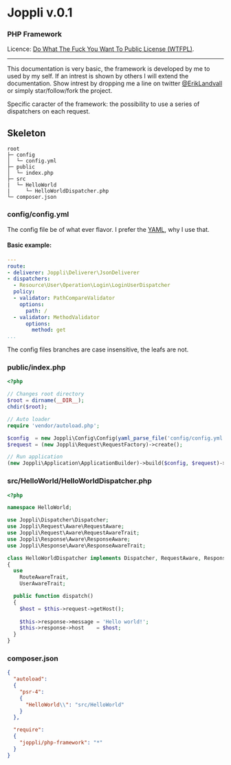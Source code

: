 #   Joppli  v.0.1

### PHP Framework

Licence: [Do What The Fuck You Want To Public License (WTFPL)](http://www.wtfpl.net/about/).

---

This documentation is very basic, the framework is developed by me to used by my self. If an intrest is shown by others I will extend the documentation. Show intrest by dropping me a line on twitter [@ErikLandvall](https://twitter.com/ErikLandvall) or simply star/follow/fork the project.

Specific caracter of the framework: the possibility to use a series of dispatchers on each request.


## Skeleton

```
root
├─ config
│  └─ config.yml
├─ public
│  └─ index.php
├─ src
|  └─ HelloWorld
|     └─ HelloWorldDispatcher.php
└─ composer.json
```

### config/config.yml

The config file be of what ever flavor. I prefer the [YAML](http://yaml.org/), why I use that.

#### Basic example:

```yaml
---
route:
- deliverer: Joppli\Deliverer\JsonDeliverer
- dispatchers:
  - Resource\User\Operation\Login\LoginUserDispatcher
  policy:
  - validator: PathCompareValidator
    options:
      path: /
  - validator: MethodValidator
      options:
        method: get
...
```

The config files branches are case insensitive, the leafs are not.

### public/index.php

```php
<?php

// Changes root directory
$root = dirname(__DIR__);
chdir($root);

// Auto loader
require 'vendor/autoload.php';

$config  = new Joppli\Config\Config(yaml_parse_file('config/config.yml'));
$request = (new Joppli\Request\RequestFactory)->create();

// Run application
(new Joppli\Application\ApplicationBuilder)->build($config, $request)->run();
```

### src/HelloWorld/HelloWorldDispatcher.php

```php
<?php

namespace HelloWorld;

use Joppli\Dispatcher\Dispatcher;
use Joppli\Request\Aware\RequestAware;
use Joppli\Request\Aware\RequestAwareTrait;
use Joppli\Response\Aware\ResponseAware;
use Joppli\Response\Aware\ResponseAwareTrait;

class HelloWorldDispatcher implements Dispatcher, RequestAware, ResponseAware
{
  use
    RouteAwareTrait,
    UserAwareTrait;

  public function dispatch()
  {
    $host = $this->request->getHost();
    
    $this->response->message = 'Hello world!';
    $this->response->host 	 = $host;
  }
}
```

### composer.json

```json
{
  "autoload":
  {
    "psr-4":
    {
      "HelloWorld\\": "src/HelloWorld"
    }
  },

  "require":
  {
    "joppli/php-framework": "*"
  }
}
```
